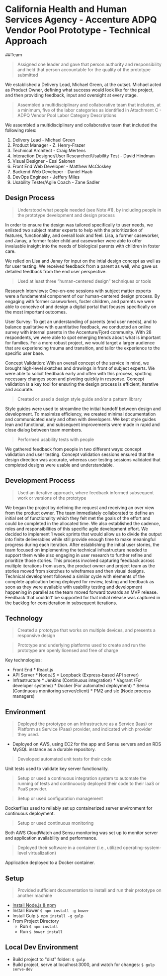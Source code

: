 # California Health and Human Services Agency - Accenture ADPQ Vendor Pool Prototype - Technical Approach

##Team
> Assigned one leader and gave that person authority and responsibility and held that person accountable for the quality of the prototype submitted

We established a Delivery Lead, Michael Green, at the outset. Michael acted as Product Owner, defining what success would look like for the project, and then providing feedback, input and oversight at every stage.

> Assembled a multidisciplinary and collaborative team that includes, at a minimum, five of the labor categories as identified in Attachment C - ADPQ Vendor Pool Labor Category Descriptions

We assembled a multidisciplinary and collaborative team that included the following roles: 
 1. Delivery Lead - Michael Green 
 2. Product Manager - Z. Henry-Frazer
 3. Technical Architect - Craig Mertens
 4. Interaction Designer/User Researcher/Usability Test - David Hindman
 5. Visual Designer - Essi Salonen
 6. Front End Web Developer - Matthew McCloskey
 7. Backend Web Developer - Daniel Haab
 8. DevOps Engineer - Jeffery Miles
 9. Usability Tester/Agile Coach - Zane Sadler

## Design Process
> Understood what people needed (see Note #1), by including people in the prototype development and design process

In order to ensure the design was tailored specifically to user needs, we enlisted two subject matter experts to help with the prioritization of features, functionality, and overall look and feel. Lisa, a former caseworker, and Janay, a former foster child and caseworker were able to offer invaluable insight into the needs of biological parents with children in foster care. 

We relied on Lisa and Janay for input on the intial design concept as well as for user testing. We received feedback from a parent as well, who gave us detailed feedback from the end user perspective.  

> Used at least three “human-centered design” techniques or tools

Research Interviews: One-on-one sessions with subject matter experts were a fundamental component of our human-centered design process. By engaging with former caseworkers, foster children, and parents we were able to conceive of and design a digital portal that focuses specifically on the most important outcomes.

User Survey: To get an understanding of parents (end user needs), and to balance qualitative with quantitative feedback, we conducted an online survey with internal parents in the Accenture/Fjord community. With 28 respondents, we were able to spot emerging trends about what is important for families. For a more robust project, we would target a larger audience that are experiencing trauma and transition, and tailor the experience to the specific user base. 

Concept Validation: With an overall concept of the service in mind, we brought high-level sketches and drawings in front of subject experts. We were able to solicit feedback early and often with this process, spotting necessary changes soon and pivoting quickly in response. Concept validation is a key tool for ensuring the design process is efficient, iterative and accurate. 

> Created or used a design style guide and/or a pattern library

Style guides were used to streamline the initial handoff between design and development. To maximize efficiency, we created minimal documentation and communicated early and often with developers. We kept style guides lean and functional, and subsequent improvements were made in rapid and close dialog between team members. 


> Performed usability tests with people

We gathered feedback from people in two different ways: concept validation and user testing. Concept validation sessions ensured that the design direction was accurate, whereas user testing sessions validated that completed designs were usable and understandable. 


## Development Process
> Used an iterative approach, where feedback informed subsequent work or versions of the prototype

We began the project by defining the request and receiving an over view from the product owner. The team immediately collaborated to define an initial set of functionality which they felt met the goals of the effort and could be completed in the allocated time. We also established the cadence, roles and responsibilities of this specific agile development effort. We decided to implement 1 week sprints that would allow us to divide the output into finite deliverables while still provide enough time to make meaningful progress during each iteration. After establishing the initial user stories, the team focused on implementing the technical infrastructure needed to support them while also engaging in user research to further refine and prioritize those stories. This process involved capturing feedback across multiple iterations from users, the product owner and project team as the stories moved from sketches to wireframes and then visual designs. Technical development followed a similar cycle with elements of the complete application being deployed for review, testing and feedback as soon as they were available with usability testing and development happening in parallel as the team moved forward towards an MVP release. Feedback that couldn’t’ be supported for that initial release was captured in the backlog for consideration in subsequent iterations. 


## Technology
> Created a prototype that works on multiple devices, and presents a responsive design


> Prototype and underlying platforms used to create and run the prototype are openly licensed and free of charge

Key technologies:
* Front End
        * React.js
* API Server
        * NodeJS
        * Loopback (Express-based API server)
* Infrastructure
        * Jenkins (Continuous integration)
        * Vagrant (For developer systems)
        * Docker (For automated deployment)
        * Sensu (Continuous monitoring server/client)
        * PM2 and slc (Node process managers)

## Environment
> Deployed the prototype on an Infrastructure as a Service (Iaas) or Platform as Service (Paas) provider, and indicated which provider they used.

* Deployed on AWS, using EC2 for the app and Sensu servers and an RDS MySQL instance as a durable repository.

> Developed automated unit tests for their code

Unit tests used to validate key server functionality.

> Setup or used a continuous integration system to automate the running of tests and continuously deployed their code to their IaaS or PaaS provider.

> Setup or used configuration management

Dockerfiles used to reliably set up containerized server environment for continuous deployment.

> Setup or used continuous monitoring

Both AWS CloudWatch and Sensu monitoring was set up to monitor server and application availability and performance. 

> Deployed their software in a container (i.e., utilized operating-system-level virtualization)

Application deployed to a Docker container.

## Setup
> Provided sufficient documentation to install and run their prototype on another machine

* [Install Node.js & npm](https://nodejs.org/)
* Install Bower `$ npm install -g bower`
* Install Gulp `$ npm install -g gulp`
* From Project Directory
	* Run `$ npm install`
	* Run `$ bower install`

## Local Dev Environment
* Build project to "dist" folder: `$ gulp`
* Build project, serve at localhost:3000, and watch for changes: `$ gulp serve-dev`
